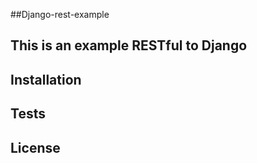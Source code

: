 ##Django-rest-example

This is an example RESTful to Django 
-----------------------------------

## Installation

## Tests

## License
